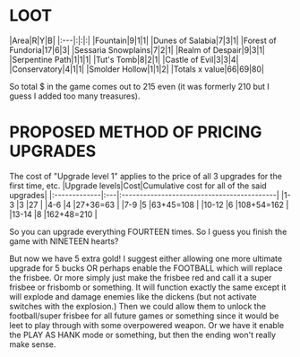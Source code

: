 # LOOT #

|Area|R|Y|B|
|:---|:|:|:|
|Fountain|9|1|1|
|Dunes of Salabia|7|3|1|
|Forest of Fundoria|17|6|3|
|Sessaria Snowplains|7|2|1|
|Realm of Despair|9|3|1|
|Serpentine Path|1|1|1|
|Tut's Tomb|8|2|1|
|Castle of Evil|3|3|4|
|Conservatory|4|1|1|
|Smolder Hollow|1|1|2|
|Totals x value|66|69|80|

So total $ in the game comes out to 215 even (it was formerly 210 but I guess I added too many treasures).

# PROPOSED METHOD OF PRICING UPGRADES #
The cost of "Upgrade level 1" applies to the price of all 3 upgrades for the first time, etc.
|Upgrade levels|Cost|Cumulative cost for all of the said upgrades|
|:-------------|:---|:-------------------------------------------|
|1-3           |3   |27                                          |
|4-6           |4   |27+36=63                                    |
|7-9           |5   |63+45=108                                   |
|10-12         |6   |108+54=162                                  |
|13-14         |8   |162+48=210                                  |

So you can upgrade everything FOURTEEN times.  So I guess you finish the game with NINETEEN hearts?

But now we have 5 extra gold!  I suggest either allowing one more ultimate upgrade for 5 bucks OR perhaps enable the FOOTBALL which will replace the frisbee.  Or more simply just make the frisbee red and call it a super frisbee or frisbomb or something.  It will function exactly the same except it will explode and damage enemies like the dickens (but not activate switches with the explosion.)  Then we could allow them to unlock the football/super frisbee for all future games or something since it would be leet to play through with some overpowered weapon.  Or we have it enable the PLAY AS HANK mode or something, but then the ending won't really make sense.